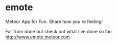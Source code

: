 # emote
Meteor App for Fun. Share how you're feeling!

Far from done but check out what i've done so far: http://www.emote.meteor.com